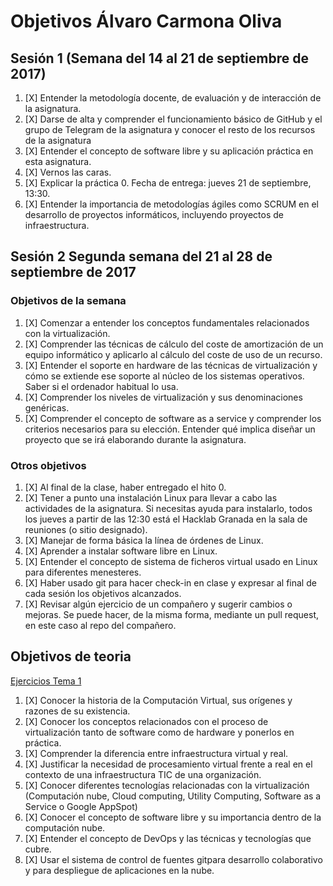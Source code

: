 # Objetivos Álvaro Carmona Oliva
## Sesión 1 (Semana del 14 al 21 de septiembre de 2017)


   1. [X] Entender la metodología docente, de evaluación y de interacción de la asignatura.
   2. [X] Darse de alta y comprender el funcionamiento básico de GitHub y el grupo de Telegram de la asignatura y conocer el resto de los recursos de la asignatura
   3. [X] Entender el concepto de software libre y su aplicación práctica en esta asignatura.
   4. [X] Vernos las caras.
   5. [X] Explicar la práctica 0. Fecha de entrega: jueves 21 de septiembre, 13:30.
   6. [X] Entender la importancia de metodologías ágiles como SCRUM en el desarrollo de proyectos informáticos, incluyendo proyectos de infraestructura.

## Sesión 2 Segunda semana del 21 al 28 de septiembre de 2017

### Objetivos de la semana
     
1. [X] Comenzar a entender los conceptos fundamentales relacionados con la virtualización.
2. [X] Comprender las técnicas de cálculo del coste de amortización de un equipo informático y aplicarlo al cálculo del coste de uso de un recurso.
3. [X] Entender el soporte en hardware de las técnicas de virtualización y cómo se extiende ese soporte al núcleo de los sistemas operativos. Saber si el ordenador habitual lo usa.
4. [X] Comprender los niveles de virtualización y sus denominaciones genéricas.
5. [X] Comprender el concepto de software as a service y comprender los criterios necesarios para su elección.
    Entender qué implica diseñar un proyecto que se irá elaborando durante la asignatura.
   
        
### Otros objetivos

1. [X] Al final de la clase, haber entregado el hito 0.
2. [X] Tener a punto una instalación Linux para llevar a cabo las actividades de la asignatura. Si necesitas ayuda para instalarlo, todos los jueves a partir de las 12:30 está el Hacklab Granada en la sala de reuniones (o sitio designado).
3. [X] Manejar de forma básica la línea de órdenes de Linux.
4. [X] Aprender a instalar software libre en Linux.
5. [X] Entender el concepto de sistema de ficheros virtual usado en Linux para diferentes menesteres.
6. [X] Haber usado git para hacer check-in en clase y expresar al final de cada sesión los objetivos alcanzados.
7. [X] Revisar algún ejercicio de un compañero y sugerir cambios o mejoras. Se puede hacer, de la misma forma, mediante un pull request, en este caso al repo del compañero.

## Objetivos de teoria

[Ejercicios Tema 1 ](https://github.com/alvarocarmona6/Ejercicios-IV/blob/master/EjercicioTema1.md)

1. [X] Conocer la historia de la Computación Virtual, sus orígenes y razones de su existencia.
2. [X] Conocer los conceptos relacionados con el proceso de virtualización tanto de software como de hardware y ponerlos en práctica.
3. [X] Comprender la diferencia entre infraestructura virtual y real.
4. [X] Justificar la necesidad de procesamiento virtual frente a real en el contexto de una infraestructura TIC de una organización.
5. [X] Conocer diferentes tecnologías relacionadas con la virtualización (Computación nube, Cloud computing, Utility Computing, Software as a Service o Google AppSpot)
6. [X] Conocer el concepto de software libre y su importancia dentro de la computación nube.
7. [X] Entender el concepto de DevOps y las técnicas y tecnologías que cubre.
8. [X] Usar el sistema de control de fuentes gitpara desarrollo colaborativo y para despliegue de aplicaciones en la nube.
